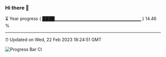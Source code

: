 ### Hi there 👋

⏳ Year progress { ████▁▁▁▁▁▁▁▁▁▁▁▁▁▁▁▁▁▁▁▁▁▁▁▁▁▁ } 14.46 %

---

⏰ Updated on Wed, 22 Feb 2023 18:24:51 GMT

![Progress Bar CI](https://github.com/ZhaoGui/ZhaoGui/workflows/Progress%20Bar%20CI/badge.svg)
